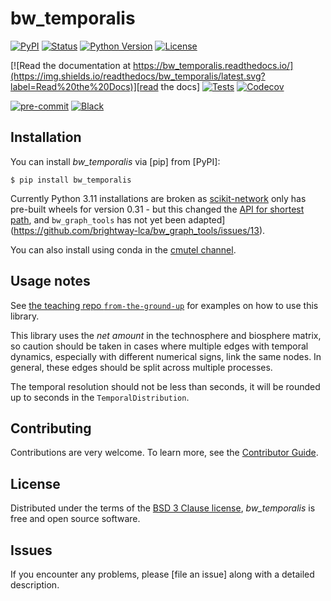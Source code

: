 # bw_temporalis

[![PyPI](https://img.shields.io/pypi/v/bw_temporalis.svg)][pypi status]
[![Status](https://img.shields.io/pypi/status/bw_temporalis.svg)][pypi status]
[![Python Version](https://img.shields.io/pypi/pyversions/bw_temporalis)][pypi status]
[![License](https://img.shields.io/pypi/l/bw_temporalis)][license]

[![Read the documentation at https://bw_temporalis.readthedocs.io/](https://img.shields.io/readthedocs/bw_temporalis/latest.svg?label=Read%20the%20Docs)][read the docs]
[![Tests](https://github.com/brightway-lca/bw_temporalis/workflows/Tests/badge.svg)][tests]
[![Codecov](https://codecov.io/gh/brightway-lca/bw_temporalis/branch/main/graph/badge.svg)][codecov]

[![pre-commit](https://img.shields.io/badge/pre--commit-enabled-brightgreen?logo=pre-commit&logoColor=white)][pre-commit]
[![Black](https://img.shields.io/badge/code%20style-black-000000.svg)][black]

[pypi status]: https://pypi.org/project/bw_temporalis/
[read the docs]: https://bw_temporalis.readthedocs.io/
[tests]: https://github.com/brightway-lca/bw_temporalis/actions?workflow=Tests
[codecov]: https://app.codecov.io/gh/brightway-lca/bw_temporalis
[pre-commit]: https://github.com/pre-commit/pre-commit
[black]: https://github.com/psf/black

## Installation

You can install _bw_temporalis_ via [pip] from [PyPI]:

```console
$ pip install bw_temporalis
```

Currently Python 3.11 installations are broken as [scikit-network](https://scikit-network.readthedocs.io/en/latest/?badge=latest) only has pre-built wheels for version 0.31 - but this changed the [API for shortest path](https://github.com/sknetwork-team/scikit-network/blob/master/HISTORY.rst#0310-2023-05-22), and `bw_graph_tools` has not yet been adapted](https://github.com/brightway-lca/bw_graph_tools/issues/13).

You can also install using conda in the [cmutel channel](https://anaconda.org/cmutel/bw_temporalis).

## Usage notes

See [the teaching repo `from-the-ground-up`](https://github.com/brightway-lca/from-the-ground-up/tree/main/temporal) for examples on how to use this library.

This library uses the *net amount* in the technosphere and biosphere matrix, so caution should be taken in cases where multiple edges with temporal dynamics, especially with different numerical signs, link the same nodes. In general, these edges should be split across multiple processes.

The temporal resolution should not be less than seconds, it will be rounded up to seconds in the `TemporalDistribution`.

## Contributing

Contributions are very welcome.
To learn more, see the [Contributor Guide].

## License

Distributed under the terms of the [BSD 3 Clause license][license],
_bw_temporalis_ is free and open source software.

## Issues

If you encounter any problems,
please [file an issue] along with a detailed description.


<!-- github-only -->

[command-line reference]: https://bw_temporalis.readthedocs.io/en/latest/usage.html
[license]: https://github.com/brightway-lca/bw_temporalis/blob/main/LICENSE
[contributor guide]: https://github.com/brightway-lca/bw_temporalis/blob/main/CONTRIBUTING.md
